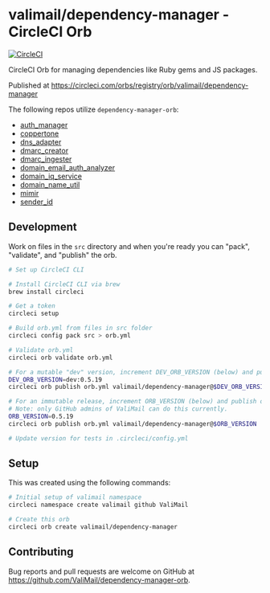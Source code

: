 # valimail/dependency-manager - CircleCI Orb

[![CircleCI](https://circleci.com/gh/ValiMail/dependency-manager-orb.svg?style=svg&circle-token=CCIPRJ_52w9NUfpNFGfikTxqmEGps_71de7acbfb47a8c93958c5d350aa3711f3105166)](https://circleci.com/gh/ValiMail/dependency-manager-orb)

CircleCI Orb for managing dependencies like Ruby gems and JS packages.

Published at https://circleci.com/orbs/registry/orb/valimail/dependency-manager

The following repos utilize `dependency-manager-orb`:
- [auth_manager](https://github.com/ValiMail/auth_manager)
- [coppertone](https://github.com/ValiMail/coppertone)
- [dns_adapter](https://github.com/ValiMail/dns_adapter)
- [dmarc_creator](https://github.com/ValiMail/dmarc_creator)
- [dmarc_ingester](https://github.com/ValiMail/dmarc_ingester)
- [domain_email_auth_analyzer](https://github.com/ValiMail/domain_email_auth_analyzer)
- [domain_iq_service](https://github.com/ValiMail/domain_iq_service)
- [domain_name_util](https://github.com/ValiMail/domain_name_util)
- [mimir](https://github.com/ValiMail/mimir)
- [sender_id](https://github.com/ValiMail/sender_id)

## Development

Work on files in the `src` directory and when you're ready you can "pack",
"validate", and "publish" the orb.

```bash
# Set up CircleCI CLI

# Install CircleCI CLI via brew
brew install circleci

# Get a token
circleci setup
```

```bash
# Build orb.yml from files in src folder
circleci config pack src > orb.yml

# Validate orb.yml
circleci orb validate orb.yml

# For a mutable "dev" version, increment DEV_ORB_VERSION (below) and publish orb.yml.
DEV_ORB_VERSION=dev:0.5.19
circleci orb publish orb.yml valimail/dependency-manager@$DEV_ORB_VERSION

# For an immutable release, increment ORB_VERSION (below) and publish orb.yml.
# Note: only GitHub admins of ValiMail can do this currently.
ORB_VERSION=0.5.19
circleci orb publish orb.yml valimail/dependency-manager@$ORB_VERSION

# Update version for tests in .circleci/config.yml
```

## Setup

This was created using the following commands:

```bash
# Initial setup of valimail namespace
circleci namespace create valimail github ValiMail

# Create this orb
circleci orb create valimail/dependency-manager
```

## Contributing

Bug reports and pull requests are welcome on GitHub at https://github.com/ValiMail/dependency-manager-orb.
